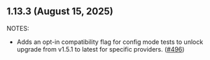 ## 1.13.3 (August 15, 2025)

NOTES:

* Adds an opt-in compatibility flag for config mode tests to unlock upgrade from v1.5.1 to latest for specific providers. ([#496](https://github.com/hashicorp/terraform-plugin-testing/issues/496))

